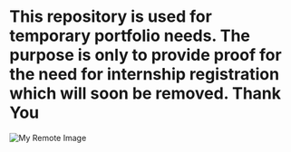 # This repository is used for temporary portfolio needs. The purpose is only to provide proof for the need for internship registration which will soon be removed. Thank You

![My Remote Image](https://imgur.com/Nskx7dG)
